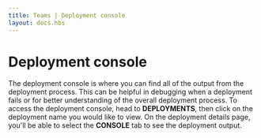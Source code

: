 ```yaml
---
title: Teams | Deployment console
layout: docs.hbs
---
```

# Deployment console

The deployment console is where you can find all of the output from the deployment process. This can be helpful in debugging when a deployment fails or for better understanding of the overall deployment process. To access the deployment console, head to **<span class="inline-menu-item"><i class="fal fa-parachute-box"></i>DEPLOYMENTS</span>**, then click on the deployment name you would like to view. On the deployment details page, you'll be able to select the **CONSOLE** tab to see the deployment output. 